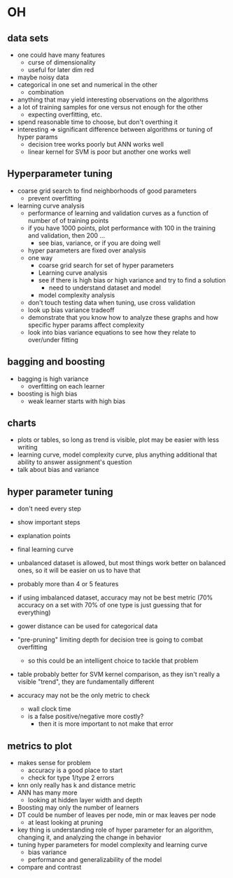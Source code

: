 # OH

## data sets

- one could have many features
  - curse of dimensionality
  - useful for later dim red
- maybe noisy data
- categorical in one set and numerical in the other
  - combination
- anything that may yield interesting observations on the algorithms
- a lot of training samples for one versus not enough for the other
  - expecting overfitting, etc.
- spend reasonable time to choose, but don't overthing it
- interesting => significant difference between algorithms or tuning of hyper params
  - decision tree works poorly but ANN works well
  - linear kernel for SVM is poor but another one works well

## Hyperparameter tuning

- coarse grid search to find neighborhoods of good parameters
  - prevent overfitting
- learning curve analysis
  - performance of learning and validation curves as a function of number of of training points
  - if you have 1000 points, plot performance with 100 in the training and validation, then 200 ...
    - see bias, variance, or if you are doing well
  - hyper parameters are fixed over analysis
  - one way
    - coarse grid search for set of hyper parameters
    - Learning curve analysis
    - see if there is high bias or high variance and try to find a solution
      - need to understand dataset and model
    - model complexity analysis
  - don't touch testing data when tuning, use cross validation
  - look up bias variance tradeoff
  - demonstrate that you know how to analyze these graphs and how specific hyper params affect complexity
  - look into bias variance equations to see how they relate to over/under fitting

## bagging and boosting

- bagging is high variance
  - overfitting on each learner
- boosting is high bias
  - weak learner starts with high bias

## charts

- plots or tables, so long as trend is visible, plot may be easier with less writing
- learning curve, model complexity curve, plus anything additional that ability to answer assignment's question
- talk about bias and variance

## hyper parameter tuning

- don't need every step
- show important steps
- explanation points
- final learning curve

- unbalanced dataset is allowed, but most things work better on balanced ones, so it will be easier on us to have that

- probably more than 4 or 5 features
- if using imbalanced dataset, accuracy may not be best metric (70% accuracy on a set with 70% of one type is just guessing that for everything)
- gower distance can be used for categorical data

- "pre-pruning" limiting depth for decision tree is going to combat overfitting
  - so this could be an intelligent choice to tackle that problem
- table probably better for SVM kernel comparison, as they isn't really a visible "trend", they are fundamentally different
- accuracy may not be the only metric to check
  - wall clock time
  - is a false positive/negative more costly?
    - then it is more important to not make that error


## metrics to plot

- makes sense for problem
  - accuracy is a good place to start
  - check for type 1/type 2 errors
- knn only really has k and distance metric
- ANN has many more
  - looking at hidden layer width and depth
- Boosting may only the number of learners
- DT could be number of leaves per node, min or max leaves per node
  - at least looking at pruning
- key thing is understanding role of hyper parameter for an algorithm, changing it, and analyzing the change in behavior
- tuning hyper parameters for model complexity and learning curve
  - bias variance
  - performance and generalizability of the model
- compare and contrast